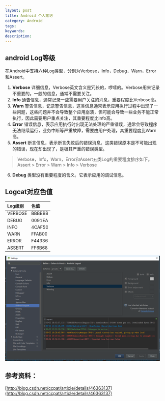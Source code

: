 ```yaml
---
layout: post
title: Android 个人笔记
category: Android
tags:
keywords:
description:
---
```


## android Log等级

在Android中支持六种Log类型，分别为Verbose，Info，Debug，Warn，Error和Assert。

  1. **Verbose** 详细信息，Verbose英文含义是冗长的，啰嗦的。Verbose用来记录不重要的，一般的信息，通常不需要关注。
  2. **Info** 通告信息，通常记录一些需要用户关注的消息，重要程度比Verbose高。
  3. **Warn** 警告信息，记录警告信息，这类信息通常表示应用执行过程中出现了一些问题，这些问题并不会导致整个应用崩溃，但可能会导致一些业务不能正常执行，因此需要用户重点关注，其重要程度比Info高。
  4. **Error** 错误信息，表示应用执行时出现无法处理的严重错误，通常会导致程序无法继续运行，业务中断等严重故障，需要由用户处理，其重要程度比Warn高。
  5. **Assert** 断言信息，表示断言失败后的错误消息，这类错误原本是不可能出现的错误，现在却出现了，是极其严重的错误类型。

  > Verbose，Info，Warn，Error和Assert五类Log的重要程度排序如下。  
    Assert > Error > Warn > Info > Verbose

  6. **Debug** 类型没有重要程度的含义，它表示应用的调试信息。

## Logcat对应色值

|Log级别|	色值|
|:---|:---|
|VERBOSE	|BBBBBB|
|DEBUG	|0091EA|
|INFO	|4CAF50|
|WARN	|FFAB00|
|ERROR	|F44336|
|ASSERT	|FF6B68|

![](../../assets/images/logcat.png)


参考资料：
---
[http://blog.csdn.net/ccpat/article/details/46363137](http://blog.csdn.net/ccpat/article/details/46363137)
